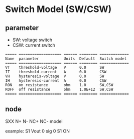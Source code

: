 Switch Model (SW/CSW)
====

## parameter

- SW: voltage switch
- CSW: current switch


```eval_rst
===== =================== ====== ======== =============
Name  parameter           Units  Default  Switch model
===== =================== ====== ======== =============
VT    threshold-voltage   V      0.0      SW
IT    threshold-current   A      0.0      CSW
VH    hysteresis-voltage  V      0.0      SW
IH    hysteresis-current  A      0.0      CSW
RON   on resistance       ohm    1.0      SW,CSW
ROFF  off resistance      ohm    1.0E+12  SW,CSW
===== =================== ====== ======== =============
```

## node

SXX N+ N- NC+ NC- model <on><off>

example:
S1 Vout 0 sig 0 S1 ON
